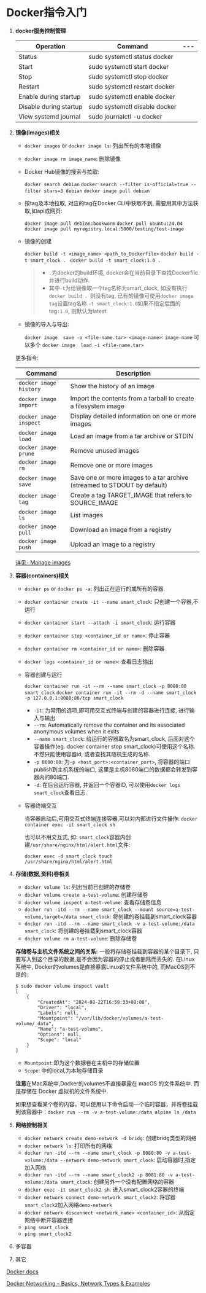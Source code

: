 # Docker指令入门

1. **docker服务控制管理**

	| Operation | Command | --- |
	| --- | --- | --- |
	| Status | sudo systemctl status docker |
	| Start | sudo systemctl start docker |
	| Stop | sudo systemctl stop docker |
	| Restart | sudo systemctl restart docker |
	| Enable during startup | sudo systemctl enable docker |
	| Disable during startup | sudo systemctl disable docker |
	| View systemd journal | sudo journalctl -u docker |

2. **镜像(images)相关**

	* `docker images` or `docker image ls`:  列出所有的本地镜像
	* `docker image rm image_name`: 删除镜像 
	
	* Docker Hub镜像的搜索与拉取:
	
		`docker search debian`
		`docker search --filter is-official=true --filter stars=3 debian`
		`docker image pull debian`
	
	* 按tag及本地拉取, 对应的tag在Docker CLI中获取不到, 需要用其中方法获取,如api或网页:
	
		`docker image pull debian:bookworm`
		`docker pull ubuntu:24.04`
		`docker image pull myregistry.local:5000/testing/test-image`

	* 镜像的创建
	
		`docker build -t <image_name> <path_to_Dockerfile>`
		`docker build -t smart_clock . `
		`docker build -t smart_clock:1.0 . `
		
		>* `.`为docker的build环境, docker会在当前目录下查找Dockerfile并进行build动作.
		>* 其中`-t`为给镜像取一个tag名称为smart_clock, 如没有执行`docker build . `则没有tag, 已有的镜像可使用`docker image tag`设置tag名称
		> `-t smart_clock:1.0`如果不指定后面的tag`:1.0`, 则默认为latest.


	* 镜像的导入与导出:
	
		`docker image  save -o <file-name.tar> <image-name>`: `image-name` 可以多个
		`docker image  load -i <file-name.tar>`
	
	更多指令:
	
	| Command| Description|
	| --- | ---|
	| `docker image history` | Show the history of an image |
	| `docker image import` | Import the contents from a tarball to create a filesystem image |
	| `docker image inspect` | Display detailed information on one or more images |
	| `docker image load` | Load an image from a tar archive or STDIN |
	| `docker image prune` | Remove unused images |
	| `docker image rm` | Remove one or more images |
	| `docker image save` | Save one or more images to a tar archive (streamed to STDOUT by default) |
	| `docker image tag` | Create a tag TARGET_IMAGE that refers to SOURCE_IMAGE |
	| `docker image ls` | List images |
	| `docker image pull` | Download an image from a registry |
	| `docker image push` | Upload an image to a registry |
	
	[详见- Manage images ](https://docs.docker.com/reference/cli/docker/image/)
	
3. **容器(containers)相关**

	* `docker ps` or `docker ps -a`: 列出正在运行的或所有的容器.
	* `docker container create -it --name smart_clock`: 只创建一个容器,不运行
	* `docker container start --attach -i smart_clock`: 运行容器
	* `docker container stop <container_id or name>`: 停止容器
	* `docker container rm <container_id or name>`: 删除容器
	* `docker logs <container_id or name>`: 查看日志输出
	* 容器创建与运行
		
	  	`docker container run -it --rm --name smart_clock -p 8080:80 smart_clock`
	  	`docker container run -it --rm -d --name smart_clock -p 127.0.0.1:8080:80/tcp smart_clock`
	  	
	  	* `-it`: 为常用的选项,即可用交互式终端与创建的容器进行连接, 进行输入与输出
	  	* `--rm`: Automatically remove the container and its associated anonymous volumes when it exits
	  	* `--name smart_clock`: 给运行的容器取名为smart_clock, 后面对这个容器操作(eg. docker container stop smart_clock)可使用这个名称. 不然只能使用容器id, 或者查找其随机生成的名称.
	  	* `-p 8080:80`: 为`-p <host_port>:<container_port>`, 将容器的端口publish到主机系统的端口, 这里是主机8080端口的数据都会转发到容器内的80端口.
	  	* `-d`: 在后台运行容器, 并返回一个容器ID, 可以使用`docker logs smart_clock`查看日志.
	  	
	* 容器终端交互
	
		当容器启动后,可用交互式终端连接容器,可以对内部进行文件操作:
		`docker container exec -it smart_clock sh`
		
		也可以不用交互式, 如: `smart_clock`容器内创建`/usr/share/nginx/html/alert.html`文件:
		
		`docker exec -d smart_clock touch /usr/share/nginx/html/alert.html`
	
4. **存储(数据,资料)卷相关**

	* `docker volume ls`: 列出当前已创建的存储卷
	* `docker volume create a-test-volume`: 创建存储卷
	* `docker volume inspect a-test-volume`: 查看存储卷信息
	* `docker run -itd --rm --name smart_clock --mount source=a-test-volume,target=/data smart_clock`: 将创建的卷挂载到smart_clock容器
	* `docker run -itd --rm --name smart_clock -v a-test-volume:/data smart_clock`: 将创建的卷挂载到smart_clock容器
	* `docker volume rm a-test-volume`: 删除存储卷

	**存储卷与主机文件系统之间的关系:**
	一般将存储卷挂载到容器的某个目录下, 只要写入到这个目录的数据,是不会因为容器的停止或者删除而丢失的. 在Linux系统中, Docker的volumes是直接暴露Linux的文件系统中的, 而MacOS则不是的:
	
	```
	$ sudo docker volume inspect vault
	[
	    {
	        "CreatedAt": "2024-08-22T16:58:33+08:00",
	        "Driver": "local",
	        "Labels": null,
	        "Mountpoint": "/var/lib/docker/volumes/a-test-volume/_data",
	        "Name": "a-test-volume",
	        "Options": null,
	        "Scope": "local"
	    }
	]
	```
		
	* `Mountpoint`:即为这个数据卷在主机中的存储位置
	* `Scope`: 中的local,为本地存储目录
	
	**注意**在Mac系统中,Docker的volumes不直接暴露在 macOS 的文件系统中. 而是存储在 Docker 虚拟机的文件系统中. 
	
	如果想查看某个卷的内容，可以使用以下命令启动一个临时容器，并将卷挂载到该容器中：`docker run --rm -v a-test-volume:/data alpine ls /data`

5. **网络控制相关**

	* `docker network create demo-network -d bridg`: 创建bridg类型的网络
	* `docker network ls`: 打印所有的网络
	* `docker run -itd --rm --name smart_clock -p 8080:80 -v a-test-volume:/data --network demo-network smart_clock`: 启动容器时,指定加入网络
	* `docker run -itd --rm --name smart_clock2 -p 8081:80 -v a-test-volume:/data smart_clock`: 创建另外一个没有配置网络的容器
	* `docker exec -it smart_clock2 sh`: 进入smart_clock2容器的终端
	* `docker network connect demo-network smart_clock2`: 将容器`smart_clock2`加入网络`demo-network`
	* `docker network disconnect <network_name> <container_id>`: 从指定网络中断开容器连接
	* `ping smart_clock`
	* `ping smart_clock2`


6. 多容器
7. 其它


[Docker docs](https://docs.docker.com/manuals/)

[Docker Networking – Basics, Network Types & Examples](https://spacelift.io/blog/docker-networking)








